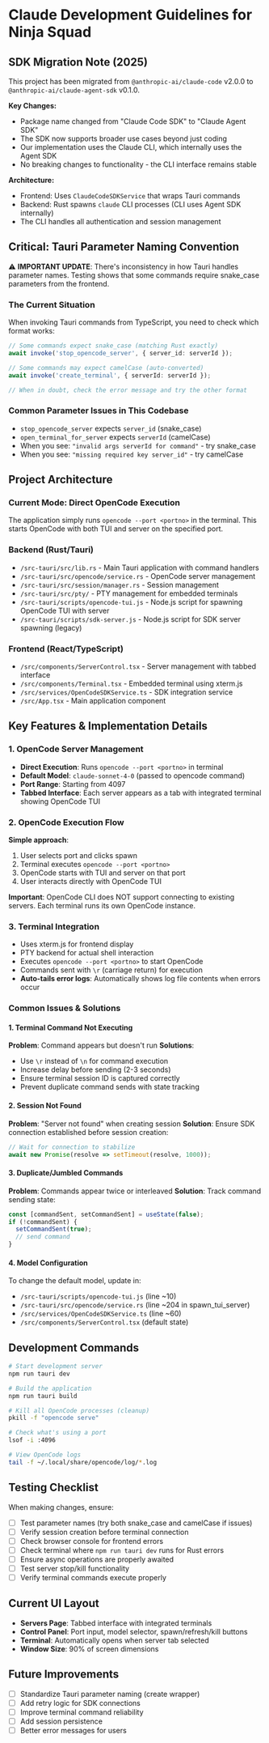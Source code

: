 # Claude Development Guidelines for Ninja Squad

## SDK Migration Note (2025)

This project has been migrated from `@anthropic-ai/claude-code` v2.0.0 to `@anthropic-ai/claude-agent-sdk` v0.1.0.

**Key Changes:**
- Package name changed from "Claude Code SDK" to "Claude Agent SDK"
- The SDK now supports broader use cases beyond just coding
- Our implementation uses the Claude CLI, which internally uses the Agent SDK
- No breaking changes to functionality - the CLI interface remains stable

**Architecture:**
- Frontend: Uses `ClaudeCodeSDKService` that wraps Tauri commands
- Backend: Rust spawns `claude` CLI processes (CLI uses Agent SDK internally)
- The CLI handles all authentication and session management

## Critical: Tauri Parameter Naming Convention

⚠️ **IMPORTANT UPDATE**: There's inconsistency in how Tauri handles parameter names. Testing shows that some commands require snake_case parameters from the frontend.

### The Current Situation
When invoking Tauri commands from TypeScript, you need to check which format works:

```typescript
// Some commands expect snake_case (matching Rust exactly)
await invoke('stop_opencode_server', { server_id: serverId });

// Some commands may expect camelCase (auto-converted)
await invoke('create_terminal', { serverId: serverId });

// When in doubt, check the error message and try the other format
```

### Common Parameter Issues in This Codebase
- `stop_opencode_server` expects `server_id` (snake_case)
- `open_terminal_for_server` expects `serverId` (camelCase)
- When you see: `"invalid args serverId for command"` - try snake_case
- When you see: `"missing required key server_id"` - try camelCase

## Project Architecture

### Current Mode: Direct OpenCode Execution
The application simply runs `opencode --port <portno>` in the terminal. This starts OpenCode with both TUI and server on the specified port.

### Backend (Rust/Tauri)
- `/src-tauri/src/lib.rs` - Main Tauri application with command handlers
- `/src-tauri/src/opencode/service.rs` - OpenCode server management
- `/src-tauri/src/session/manager.rs` - Session management
- `/src-tauri/src/pty/` - PTY management for embedded terminals
- `/src-tauri/scripts/opencode-tui.js` - Node.js script for spawning OpenCode TUI with server
- `/src-tauri/scripts/sdk-server.js` - Node.js script for SDK server spawning (legacy)

### Frontend (React/TypeScript)
- `/src/components/ServerControl.tsx` - Server management with tabbed interface
- `/src/components/Terminal.tsx` - Embedded terminal using xterm.js
- `/src/services/OpenCodeSDKService.ts` - SDK integration service
- `/src/App.tsx` - Main application component

## Key Features & Implementation Details

### 1. OpenCode Server Management
- **Direct Execution**: Runs `opencode --port <portno>` in terminal
- **Default Model**: `claude-sonnet-4-0` (passed to opencode command)
- **Port Range**: Starting from 4097
- **Tabbed Interface**: Each server appears as a tab with integrated terminal showing OpenCode TUI

### 2. OpenCode Execution Flow
**Simple approach**:
1. User selects port and clicks spawn
2. Terminal executes `opencode --port <portno>`
3. OpenCode starts with TUI and server on that port
4. User interacts directly with OpenCode TUI

**Important**: OpenCode CLI does NOT support connecting to existing servers. Each terminal runs its own OpenCode instance.

### 3. Terminal Integration
- Uses xterm.js for frontend display
- PTY backend for actual shell interaction
- Executes `opencode --port <portno>` to start OpenCode
- Commands sent with `\r` (carriage return) for execution
- **Auto-tails error logs**: Automatically shows log file contents when errors occur

### Common Issues & Solutions

#### 1. Terminal Command Not Executing
**Problem**: Command appears but doesn't run
**Solutions**:
- Use `\r` instead of `\n` for command execution
- Increase delay before sending (2-3 seconds)
- Ensure terminal session ID is captured correctly
- Prevent duplicate command sends with state tracking

#### 2. Session Not Found
**Problem**: "Server not found" when creating session
**Solution**: Ensure SDK connection established before session creation:
```typescript
// Wait for connection to stabilize
await new Promise(resolve => setTimeout(resolve, 1000));
```

#### 3. Duplicate/Jumbled Commands
**Problem**: Commands appear twice or interleaved
**Solution**: Track command sending state:
```typescript
const [commandSent, setCommandSent] = useState(false);
if (!commandSent) {
  setCommandSent(true);
  // send command
}
```

#### 4. Model Configuration
To change the default model, update in:
- `/src-tauri/scripts/opencode-tui.js` (line ~10)
- `/src-tauri/src/opencode/service.rs` (line ~204 in spawn_tui_server)
- `/src/services/OpenCodeSDKService.ts` (line ~60)
- `/src/components/ServerControl.tsx` (default state)

## Development Commands

```bash
# Start development server
npm run tauri dev

# Build the application
npm run tauri build

# Kill all OpenCode processes (cleanup)
pkill -f "opencode serve"

# Check what's using a port
lsof -i :4096

# View OpenCode logs
tail -f ~/.local/share/opencode/log/*.log
```

## Testing Checklist

When making changes, ensure:
- [ ] Test parameter names (try both snake_case and camelCase if issues)
- [ ] Verify session creation before terminal connection
- [ ] Check browser console for frontend errors
- [ ] Check terminal where `npm run tauri dev` runs for Rust errors
- [ ] Ensure async operations are properly awaited
- [ ] Test server stop/kill functionality
- [ ] Verify terminal commands execute properly

## Current UI Layout
- **Servers Page**: Tabbed interface with integrated terminals
- **Control Panel**: Port input, model selector, spawn/refresh/kill buttons
- **Terminal**: Automatically opens when server tab selected
- **Window Size**: 90% of screen dimensions

## Future Improvements
- [ ] Standardize Tauri parameter naming (create wrapper)
- [ ] Add retry logic for SDK connections
- [ ] Improve terminal command reliability
- [ ] Add session persistence
- [ ] Better error messages for users